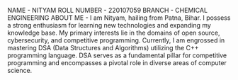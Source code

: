 NAME - NITYAM
ROLL NUMBER - 220107059
BRANCH - CHEMICAL ENGINEERING
 ABOUT ME -
 I am Nityam, hailing from Patna, Bihar. I possess a strong enthusiasm for learning new technologies and expanding my knowledge base. My primary interests lie in the domains of open source, cybersecurity, and competitive programming. Currently, I am engrossed in mastering DSA (Data Structures and Algorithms) utilizing the C++ programming language. DSA serves as a fundamental pillar for competitive programming and encompasses a pivotal role in diverse areas of computer science.
 